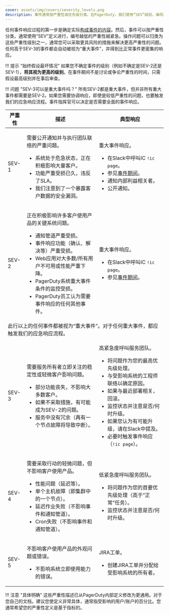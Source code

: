 ```yaml
---
cover: assets/img/covers/severity_levels.png
description: 事件通常按严重性或优先级分类。在PagerDuty，我们使用“SEV”级别，编号越低的严重性越紧急。操作问题可以归类为这些严重性级别之一，通常您可以采取更具风险的措施来解决更高严重性的问题。
---
```

任何事件响应过程的第一步是确定实际[构成事件的内容](../before/what_is_an_incident.md)。然后，事件可以按严重性分类，通常使用“SEV”定义进行，编号越低的严重性越紧急。操作问题可以归类为这些严重性级别之一，通常您可以采取更具风险的措施来解决更高严重性的问题。任何高于SEV-3的事件都会自动被视为“重大事件”，并得到比正常事件更密集的响应。

!!! 提示 "始终假设最坏情况"
     如果您不确定事件的级别（例如不确定是SEV-2还是SEV-1），**将其视为更高的级别**。在事件期间不是讨论或争论严重性的时间，只需假设最高级别并在事后审查。

!!! 问题 "SEV-3可以是重大事件吗？"
     所有SEV-2都是重大事件，但并非所有重大事件都需要是SEV-2。如果您需要协调响应，即使是较低严重性的问题，也要触发我们的应急响应流程。事件指挥官可以决定是否需要全面的事件响应。

<table class="custom-table">
  <thead>
    <tr>
      <th class="sev">严重性</th>
      <th>描述</th>
      <th>典型响应</th>
    </tr>
  </thead>
  <tbody>
    <tr>
      <td class="sev-1">SEV-1</td>
      <td>
        <p class="intent">需要公开通知并与执行团队联络的严重问题。</p>
        <ul>
          <li>系统处于危急状态，正在积极影响大量客户。</li>
          <li>功能严重受损已久，违反了SLA。</li>
          <li>我们注意到了一个暴露客户数据的安全漏洞。</li>
        </ul>
      </td>
      <td>
        <p class="response">重大事件响应。</p>
        <ul>
          <li>在Slack中呼叫IC <code>!ic page</code>。</li>
          <li>参见<a href="/during/during_an_incident">事件期间</a>。</li>
          <li>通知内部利益相关者。</li>
          <li>公开通知。</li>
        </ul>
      </td>
    </tr>
    <tr>
      <td class="sev-2">SEV-2</td>
      <td>
        <p class="intent">正在积极影响许多客户使用产品的关键系统问题。</p>
        <ul>
          <li>通知管道严重受损。</li>
          <li>事件响应功能（确认、解决等）严重受损。</li>
          <li>Web应用对大多数/所有用户不可用或性能严重下降。</li>
          <li>PagerDuty系统重大事件条件的监控受损。</li>
          <li>PagerDuty员工认为需要事件响应的任何其他事件。</li>
        </ul>
      </td>
      <td>
        <p class="response">重大事件响应。</p>
        <ul>
          <li>在Slack中呼叫IC <code>!ic page</code>。</li>
          <li>参见<a href="/during/during_an_incident">事件期间</a>。</li>
        </ul>
    </tr>
    <tr>
      <td class="warning" colspan="3">此行以上的任何事件都被视为“重大事件”。对于任何重大事件，都应触发我们的应急响应流程。</td>
    </tr>
    <tr>
      <td class="sev-3">SEV-3</td>
      <td>
        <p class="intent">需要服务所有者立即关注的稳定性或轻微客户影响问题。</p>
        <ul>
          <li>部分功能丧失，不影响大多数客户。</li>
          <li>如果不采取措施，有可能成为SEV-2的问题。</li>
          <li>服务中没有冗余（再有一个节点故障将导致中断）。</li>
        </ul>
      </td>
      <td>
        <p class="response">高紧急度呼叫服务团队。</p>
        <ul>
          <li>将问题作为您的最高优先级处理。</li>
          <li>与受影响系统的工程师联络以确定原因。</li>
          <li>如果与最近部署相关，回滚。</li>
          <li>监控状态并注意是否/何时升级。</li>
          <li>如果您认为有可能升级，请在Slack中提及。</li>
          <li>必要时触发事件响应（<code>!ic page</code>）。</li>
        </ul>
      </td>
    </tr>
    <tr>
      <td class="sev-4">SEV-4</td>
      <td>
        <p class="intent">需要采取行动的轻微问题，但不影响客户使用产品。</p>
        <ul>
          <li>性能问题（延迟等）。</li>
          <li>单个主机故障（即集群中的一个节点）。</li>
          <li>延迟作业失败（不影响事件和通知管道）。</li>
          <li>Cron失败（不影响事件和通知管道）。</li>
        </ul>
      </td>
      <td>
        <p class="response">低紧急度呼叫服务团队。</p>
        <ul>
          <li>将问题作为您的首要优先级处理（高于“正常”任务）。</li>
          <li>监控状态并注意是否/何时升级。</li>
        </ul>
      </td>
    </tr>
    <tr>
      <td class="sev-5">SEV-5</td>
      <td>
        <p class="intent">不影响客户使用产品的外观问题或错误。</p>
        <ul>
          <li>不影响系统立即使用能力的错误。</li>
        </ul>
      </td>
      <td>
        <p class="response">JIRA工单。</p>
        <ul>
          <li>创建JIRA工单并分配给受影响系统的所有者。</li>
        </ul>
      </td>
    </tr>
  </tbody>
</table>

!!! 注意 "具体明确"
    这些严重性描述已从PagerDuty内部定义修改为更通用。对于您自己的文档，建议您使定义非常具体，通常指受影响的用户/账户的百分比。您通常希望您的严重性定义是基于指标的。